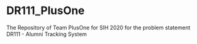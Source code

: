 # DR111_PlusOne
The Repository of Team PlusOne for SIH 2020 for the problem statement DR111 - Alumni Tracking System
